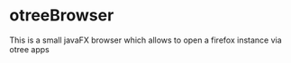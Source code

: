 # otreeBrowser
This is a small javaFX browser which allows to open a firefox instance via otree apps
